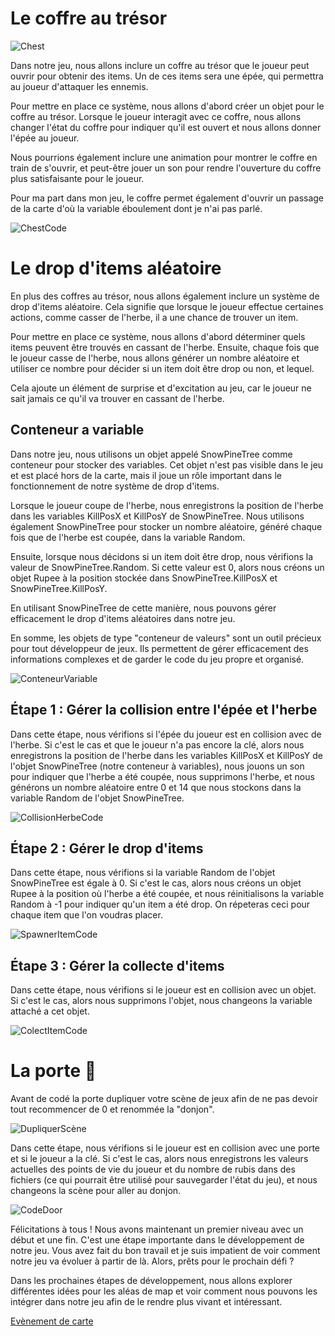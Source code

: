 # Le coffre au trésor

![Chest](Images/ChestOpen.png)

Dans notre jeu, nous allons inclure un coffre au trésor que le joueur peut ouvrir pour obtenir des items. Un de ces items sera une épée, qui permettra au joueur d'attaquer les ennemis.

Pour mettre en place ce système, nous allons d'abord créer un objet pour le coffre au trésor. Lorsque le joueur interagit avec ce coffre, nous allons changer l'état du coffre pour indiquer qu'il est ouvert et nous allons donner l'épée au joueur.

Nous pourrions également inclure une animation pour montrer le coffre en train de s'ouvrir, et peut-être jouer un son pour rendre l'ouverture du coffre plus satisfaisante pour le joueur.

Pour ma part dans mon jeu, le coffre permet également d'ouvrir un passage de la carte d'où la variable éboulement dont je n'ai pas parlé.

![ChestCode](Images/CodeChest.png)

# Le drop d'items aléatoire

En plus des coffres au trésor, nous allons également inclure un système de drop d'items aléatoire. Cela signifie que lorsque le joueur effectue certaines actions, comme casser de l'herbe, il a une chance de trouver un item.

Pour mettre en place ce système, nous allons d'abord déterminer quels items peuvent être trouvés en cassant de l'herbe. Ensuite, chaque fois que le joueur casse de l'herbe, nous allons générer un nombre aléatoire et utiliser ce nombre pour décider si un item doit être drop ou non, et lequel.

Cela ajoute un élément de surprise et d'excitation au jeu, car le joueur ne sait jamais ce qu'il va trouver en cassant de l'herbe.

## Conteneur a variable

Dans notre jeu, nous utilisons un objet appelé SnowPineTree comme conteneur pour stocker des variables. Cet objet n'est pas visible dans le jeu et est placé hors de la carte, mais il joue un rôle important dans le fonctionnement de notre système de drop d'items.

Lorsque le joueur coupe de l'herbe, nous enregistrons la position de l'herbe dans les variables KillPosX et KillPosY de SnowPineTree. Nous utilisons également SnowPineTree pour stocker un nombre aléatoire, généré chaque fois que de l'herbe est coupée, dans la variable Random.

Ensuite, lorsque nous décidons si un item doit être drop, nous vérifions la valeur de SnowPineTree.Random. Si cette valeur est 0, alors nous créons un objet Rupee à la position stockée dans SnowPineTree.KillPosX et SnowPineTree.KillPosY.

En utilisant SnowPineTree de cette manière, nous pouvons gérer efficacement le drop d'items aléatoires dans notre jeu.

En somme, les objets de type "conteneur de valeurs" sont un outil précieux pour tout développeur de jeux. Ils permettent de gérer efficacement des informations complexes et de garder le code du jeu propre et organisé.

![ConteneurVariable](Images/ConteneurVariable.png)

## Étape 1 : Gérer la collision entre l'épée et l'herbe

Dans cette étape, nous vérifions si l'épée du joueur est en collision avec de l'herbe. Si c'est le cas et que le joueur n'a pas encore la clé, alors nous enregistrons la position de l'herbe dans les variables KillPosX et KillPosY de l'objet SnowPineTree (notre conteneur à variables), nous jouons un son pour indiquer que l'herbe a été coupée, nous supprimons l'herbe, et nous générons un nombre aléatoire entre 0 et 14 que nous stockons dans la variable Random de l'objet SnowPineTree.

![CollisionHerbeCode](Images/CollisionHerbeCode.png)

## Étape 2 : Gérer le drop d'items

Dans cette étape, nous vérifions si la variable Random de l'objet SnowPineTree est égale à 0. Si c'est le cas, alors nous créons un objet Rupee à la position où l'herbe a été coupée, et nous réinitialisons la variable Random à -1 pour indiquer qu'un item a été drop. On répeteras ceci pour chaque item que l'on voudras placer.

![SpawnerItemCode](Images/SpawnerItemCode.png)

## Étape 3 : Gérer la collecte d'items

Dans cette étape, nous vérifions si le joueur est en collision avec un objet. Si c'est le cas, alors nous supprimons l'objet, nous changeons la variable attaché a cet objet.

![ColectItemCode](Images/ColectItemCode.png)


# La porte 🚪

Avant de codé la porte dupliquer votre scène de jeux afin de ne pas devoir tout recommencer de 0 et renommée la "donjon".

![DupliquerScène](Images/DupliquerScene.png)

Dans cette étape, nous vérifions si le joueur est en collision avec une porte et si le joueur a la clé. Si c'est le cas, alors nous enregistrons les valeurs actuelles des points de vie du joueur et du nombre de rubis dans des fichiers (ce qui pourrait être utilisé pour sauvegarder l'état du jeu), et nous changeons la scène pour aller au donjon.

![CodeDoor](Images/CodeDoor.png)

Félicitations à tous ! Nous avons maintenant un premier niveau avec un début et une fin. C'est une étape importante dans le développement de notre jeu. Vous avez fait du bon travail et je suis impatient de voir comment notre jeu va évoluer à partir de là. Alors, prêts pour le prochain défi ?

Dans les prochaines étapes de développement, nous allons explorer différentes idées pour les aléas de map et voir comment nous pouvons les intégrer dans notre jeu afin de le rendre plus vivant et intéressant.

[Evènement de carte](https://github.com/g404-code-gaming/Zelda-Like-CodeGaming/blob/main/Cr%C3%A9ation-Du-Jeu/06_EvenementDeCarte.md)
